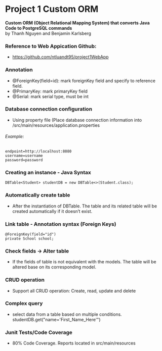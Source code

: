 # Project 1 Custom ORM
**Custom ORM (Object Relational Mapping System) that converts Java Code to PostgreSQL commands**<br>
    by Thanh Nguyen and Benjamin Karlsberg<br>

### Reference to Web Appication Github: 
* https://github.com/ntluandt95/project1WebApp
	
### Annotation
* @ForeignKey(field=id): mark foreignKey field and specify to reference field.
* @PrimaryKey: mark primaryKey field
* @Serial: mark serial type, must be int

### Database connection configuration
* Using property file (Place database connection information into /src/main/resources/application.properties <br>
###### Example:
	endpoint=http://localhost:8080
	username=username
	password=password

### Creating an instance - Java Syntax
	DBTable<Student> studentDB = new DBTable<>(Student.class);

### Automatically create table
* After the instantiation of DBTable. The table and its related table will be created automatically if it doesn’t exist.

### Link table - Annotation syntax (Foreign Keys)
	@ForeignKey(field="id")
	private School school;

### Check fields -> Alter table
* If the fields of table is not equivalent with the models. The table will be altered base on its corresponding model.

### CRUD operation
* Support all CRUD operation: Create, read, update and delete 

### Complex query
* select data from a table based on multiple conditions.
    	studentDB.get("name='First_Name_Here'")
		
### Junit Tests/Code Coverage
* 80% Code Coverage. Reports located in src/main/resources
